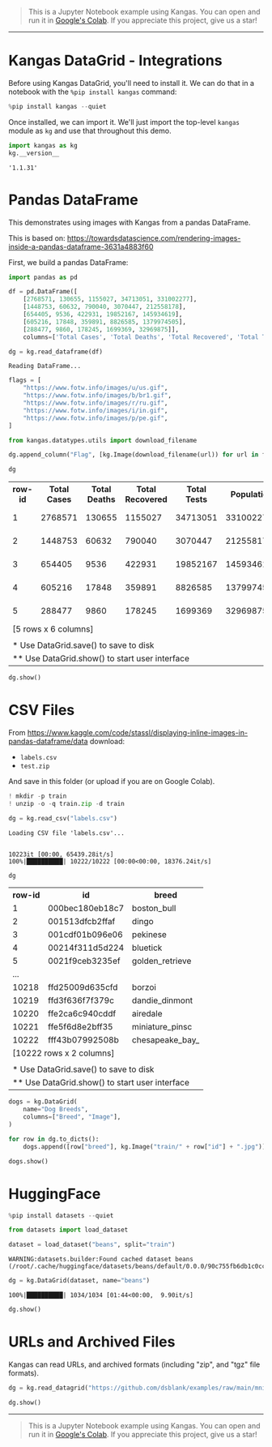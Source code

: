 > This is a Jupyter Notebook example using Kangas. You can open and run it in <a href="https://colab.research.google.com/github/comet-ml/kangas/blob/main/notebooks/Integrations.ipynb">Google's Colab</a>. If you appreciate this project, give us a star!

---

# Kangas DataGrid - Integrations

Before using Kangas DataGrid, you'll need to install it. We can do that in a notebook
with the `%pip install kangas` command:


```python
%pip install kangas --quiet
```

Once installed, we can import it. We'll just import the top-level `kangas` module as `kg` and use that throughout this demo.


```python
import kangas as kg
kg.__version__
```




    '1.1.31'



# Pandas DataFrame

This demonstrates using images with Kangas from a pandas DataFrame.

This is based on: https://towardsdatascience.com/rendering-images-inside-a-pandas-dataframe-3631a4883f60

First, we build a pandas DataFrame:


```python
import pandas as pd
```


```python
df = pd.DataFrame([
    [2768571, 130655, 1155027, 34713051, 331002277],
    [1448753, 60632, 790040, 3070447, 212558178],
    [654405, 9536, 422931, 19852167, 145934619],
    [605216, 17848, 359891, 8826585, 1379974505],
    [288477, 9860, 178245, 1699369, 32969875]],
    columns=['Total Cases', 'Total Deaths', 'Total Recovered', 'Total Tests', 'Population'])
```


```python
dg = kg.read_dataframe(df)
```

    Reading DataFrame...

```python
flags = [
    "https://www.fotw.info/images/u/us.gif",
    "https://www.fotw.info/images/b/br1.gif",
    "https://www.fotw.info/images/r/ru.gif",
    "https://www.fotw.info/images/i/in.gif",
    "https://www.fotw.info/images/p/pe.gif",
]
```


```python
from kangas.datatypes.utils import download_filename
```


```python
dg.append_column("Flag", [kg.Image(download_filename(url)) for url in flags])
```


```python
dg
```




<table><th colspan='1' >          row-id </th> <th colspan='1' >     Total Cases </th> <th colspan='1' >    Total Deaths </th> <th colspan='1' > Total Recovered </th> <th colspan='1' >     Total Tests </th> <th colspan='1' >      Population </th> <th colspan='1' >            Flag </th> <tr>
<td colspan='1' >               1 </td> <td colspan='1' >         2768571 </td> <td colspan='1' >          130655 </td> <td colspan='1' >         1155027 </td> <td colspan='1' >        34713051 </td> <td colspan='1' >       331002277 </td> <td colspan='1' > &lt;Image, asse </td> <tr>
<td colspan='1' >               2 </td> <td colspan='1' >         1448753 </td> <td colspan='1' >           60632 </td> <td colspan='1' >          790040 </td> <td colspan='1' >         3070447 </td> <td colspan='1' >       212558178 </td> <td colspan='1' > &lt;Image, asse </td> <tr>
<td colspan='1' >               3 </td> <td colspan='1' >          654405 </td> <td colspan='1' >            9536 </td> <td colspan='1' >          422931 </td> <td colspan='1' >        19852167 </td> <td colspan='1' >       145934619 </td> <td colspan='1' > &lt;Image, asse </td> <tr>
<td colspan='1' >               4 </td> <td colspan='1' >          605216 </td> <td colspan='1' >           17848 </td> <td colspan='1' >          359891 </td> <td colspan='1' >         8826585 </td> <td colspan='1' >      1379974505 </td> <td colspan='1' > &lt;Image, asse </td> <tr>
<td colspan='1' >               5 </td> <td colspan='1' >          288477 </td> <td colspan='1' >            9860 </td> <td colspan='1' >          178245 </td> <td colspan='1' >         1699369 </td> <td colspan='1' >        32969875 </td> <td colspan='1' > &lt;Image, asse </td> <tr>
<tr>
<td colspan='7' style="text-align: left;"> [5 rows x 6 columns] </td> <tr>
<tr><td colspan='7' style='text-align: left;'></td></tr><tr><td colspan='7' style='text-align: left;'>*  Use DataGrid.save() to save to disk</td></tr><tr><td colspan='7' style='text-align: left;'>** Use DataGrid.show() to start user interface</td></tr></table>




```python
dg.show()
```


# CSV Files

From https://www.kaggle.com/code/stassl/displaying-inline-images-in-pandas-dataframe/data download:

* `labels.csv`
* `test.zip`

And save in this folder (or upload if you are on Google Colab).


```python
! mkdir -p train
! unzip -o -q train.zip -d train
```


```python
dg = kg.read_csv("labels.csv")
```

    Loading CSV file 'labels.csv'...


    10223it [00:00, 65439.28it/s]
    100%|██████████| 10222/10222 [00:00<00:00, 18376.24it/s]



```python
dg
```




<table><th colspan='1' >          row-id </th> <th colspan='1' >              id </th> <th colspan='1' >           breed </th> <tr>
<td colspan='1' >               1 </td> <td colspan='1' > 000bec180eb18c7 </td> <td colspan='1' >     boston_bull </td> <tr>
<td colspan='1' >               2 </td> <td colspan='1' > 001513dfcb2ffaf </td> <td colspan='1' >           dingo </td> <tr>
<td colspan='1' >               3 </td> <td colspan='1' > 001cdf01b096e06 </td> <td colspan='1' >        pekinese </td> <tr>
<td colspan='1' >               4 </td> <td colspan='1' > 00214f311d5d224 </td> <td colspan='1' >        bluetick </td> <tr>
<td colspan='1' >               5 </td> <td colspan='1' > 0021f9ceb3235ef </td> <td colspan='1' > golden_retrieve </td> <tr>
<tr><td colspan='3' style='text-align: left;'>...</td></tr><td colspan='1' >           10218 </td> <td colspan='1' > ffd25009d635cfd </td> <td colspan='1' >          borzoi </td> <tr>
<td colspan='1' >           10219 </td> <td colspan='1' > ffd3f636f7f379c </td> <td colspan='1' >  dandie_dinmont </td> <tr>
<td colspan='1' >           10220 </td> <td colspan='1' > ffe2ca6c940cddf </td> <td colspan='1' >        airedale </td> <tr>
<td colspan='1' >           10221 </td> <td colspan='1' > ffe5f6d8e2bff35 </td> <td colspan='1' > miniature_pinsc </td> <tr>
<td colspan='1' >           10222 </td> <td colspan='1' > fff43b07992508b </td> <td colspan='1' > chesapeake_bay_ </td> <tr>
<tr>
<td colspan='3' style="text-align: left;"> [10222 rows x 2 columns] </td> <tr>
<tr><td colspan='3' style='text-align: left;'></td></tr><tr><td colspan='3' style='text-align: left;'>*  Use DataGrid.save() to save to disk</td></tr><tr><td colspan='3' style='text-align: left;'>** Use DataGrid.show() to start user interface</td></tr></table>




```python
dogs = kg.DataGrid(
    name="Dog Breeds",
    columns=["Breed", "Image"],
)
```


```python
for row in dg.to_dicts():
    dogs.append([row["breed"], kg.Image("train/" + row["id"] + ".jpg")])
```


```python
dogs.show()
```

# HuggingFace



```python
%pip install datasets --quiet
```

```python
from datasets import load_dataset
```


```python
dataset = load_dataset("beans", split="train")
```

    WARNING:datasets.builder:Found cached dataset beans (/root/.cache/huggingface/datasets/beans/default/0.0.0/90c755fb6db1c0ccdad02e897a37969dbf070bed3755d4391e269ff70642d791)



```python
dg = kg.DataGrid(dataset, name="beans")
```

    100%|██████████| 1034/1034 [01:44<00:00,  9.90it/s]



```python
dg.show()
```

# URLs and Archived Files

Kangas can read URLs, and archived formats (including "zip", and "tgz" file formats).


```python
dg = kg.read_datagrid("https://github.com/dsblank/examples/raw/main/mnist-60000-after-5-epochs.datagrid.zip")
```


```python
dg.show()
```

---

> This is a Jupyter Notebook example using Kangas. You can open and run it in <a href="https://colab.research.google.com/github/comet-ml/kangas/blob/main/notebooks/Integrations.ipynb">Google's Colab</a>. If you appreciate this project, give us a star!


